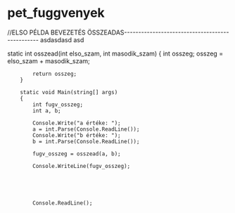 # pet_fuggvenyek
//ELSO PÉLDA BEVEZETÉS ÖSSZEADAS------------------------------------------------
asdasdasd
asd

static int osszead(int elso_szam, int masodik_szam)
        {
            int osszeg;
            osszeg = elso_szam + masodik_szam;

            return osszeg;
        }

        static void Main(string[] args)
        {
            int fugv_osszeg;
            int a, b;

            Console.Write("a értéke: ");
            a = int.Parse(Console.ReadLine());
            Console.Write("b értéke: ");
            b = int.Parse(Console.ReadLine());

            fugv_osszeg = osszead(a, b);

            Console.WriteLine(fugv_osszeg);





            Console.ReadLine();


